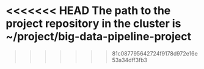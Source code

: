 <<<<<<< HEAD
The path to the project repository in the cluster is ~/project/big-data-pipeline-project
=======

>>>>>>> 81c087795642724f9178d972e16e53a34dff3fb3
